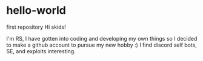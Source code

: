 # hello-world
first repository
Hi skids!

I'm RS, I have gotten into coding and developing my own things so I decided to make a github account to pursue my new hobby :)
I find discord self bots, SE, and exploits interesting.
